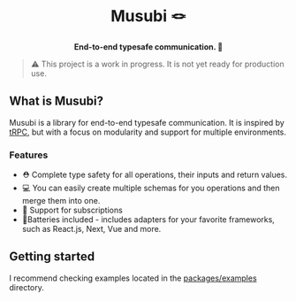 

<div style="text-align: center">
<h1>
Musubi 🪢
</h1>
<strong>End-to-end typesafe communication. 🎉</strong>
</div>

> ⚠️ This project is a work in progress. It is not yet ready for production use.


## What is Musubi?

Musubi is a library for end-to-end typesafe communication. 
It is inspired by [tRPC](https://github.com/trpc/trpc), but with a focus on modularity and support for multiple environments.

### Features
- ⛑️ Complete type safety for all operations, their inputs and return values.
- 💻 You can easily create multiple schemas for you operations and then merge them into one.
- 👀 Support for subscriptions
- 🔋Batteries included - includes adapters for your favorite frameworks, such as React.js, Next, Vue and more.


## Getting started

I recommend checking examples located in the [packages/examples](packages/examples) directory.
